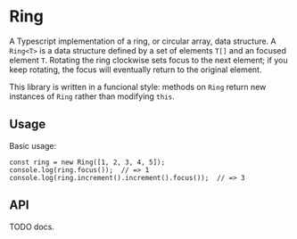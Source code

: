 # Ring 

A Typescript implementation of a ring, or circular array, data structure. A `Ring<T>` is a data structure defined by a set of elements `T[]` and an focused element `T`. Rotating the ring clockwise sets focus to the next element; if you keep rotating, the focus will eventually return to the original element.

This library is written in a funcional style: methods on `Ring` return new instances of `Ring` rather than modifying `this`.

## Usage

Basic usage:

```
const ring = new Ring([1, 2, 3, 4, 5]);
console.log(ring.focus());  // => 1
console.log(ring.increment().increment().focus());  // => 3
```

## API

TODO docs.
